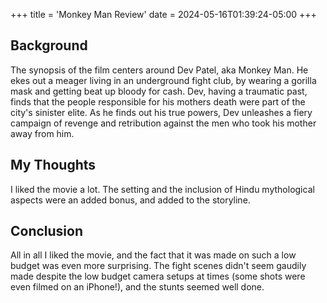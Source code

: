 +++
title = 'Monkey Man Review'
date = 2024-05-16T01:39:24-05:00
+++

## Background
The synopsis of the film centers around Dev Patel, aka Monkey Man. He ekes out a
meager living in an underground fight club, by wearing a gorilla mask
and getting beat up bloody for cash. Dev, having a traumatic past, finds that the people responsible for his mothers death were part of the city's sinister elite.
As he finds out his true powers, Dev unleashes a fiery campaign of revenge and retribution against the men who took his mother away from him.

## My Thoughts

I liked the movie a lot. The setting and the inclusion of Hindu mythological aspects
were an added bonus, and added to the storyline.

## Conclusion

All in all I liked the movie, and the fact that it was made on such a low budget was
even more surprising. The fight scenes didn't seem gaudily made despite the
low budget camera setups at times (some shots were even filmed on an iPhone!), and the stunts seemed well done.
